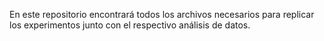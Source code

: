 En este repositorio encontrará todos los archivos necesarios para replicar los experimentos junto con el respectivo análisis de datos. 
